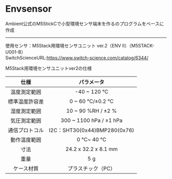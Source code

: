 # Envsensor

Ambient公式のM5StickCで小型環境センサ端末を作るのプログラムをベースに作成  



----
使用センサ：M5Stack用環境センサユニット ver.2（ENV II）（M5STACK-U001-B）  
SwitchScienceURL:<https://www.switch-science.com/catalog/6344/>  

M5Stack用環境センサユニットver2の仕様  
      

|仕様　　　　　|パラメータ                     |
|:-----:|:-----:|
|温度測定範囲　|-40 ~ 120 ℃                  |
|標準温度許容差|0 ~ 60 ℃/±0.2 ℃             |
|湿度測定範囲　|10 ~ 90 %RH / ±2 %            |
|気圧測定範囲　|300 ~ 1100 hPa / ±1 hPa       | 
|通信プロトコル|I2C：SHT30(0x44)BMP280(0x76)  |
|動作温度範囲　|0 ℃~ 40 ℃  　　　　　　　　   |
|寸法 	    　|24.2 x 32.2 x 8.1 mm          | 
|重量 	    　|5 g  　　　　　　　　　　　　    | 
|ケース材質　　|プラスチック（PC）              |  
